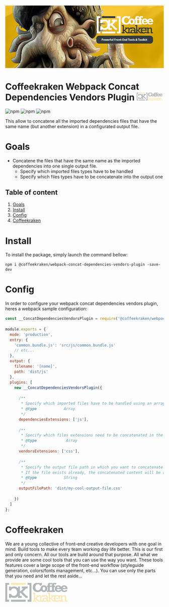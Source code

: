 ![Webkit](.resources/doc-header.jpg)

# Coffeekraken Webpack Concat Dependencies Vendors Plugin <img src=".resources/coffeekraken-logo.jpg" height="25px" />

![npm](https://img.shields.io/npm/l/@coffeekraken/webpack-concat-dependencies-vendors-plugin?style=flat-square)
![npm](https://img.shields.io/npm/v/@coffeekraken/webpack-concat-dependencies-vendors-plugin?style=flat-square)
![npm](https://img.shields.io/npm/dw/@coffeekraken/webpack-concat-dependencies-vendors-plugin?style=flat-square)

This allow to concatene all the imported dependencies files that have the same name (but another extension) in a configurated output file.

<a name="readme-goals"></a>

# Goals

- Concatene the files that have the same name as the imported dependencies into one single output file.
  - Specify which imported files types have to be handled
  - Specify which files types have to be concatenate into the output one

## Table of content

1. [Goals](#readme-goals)
2. [Install](#readme-install)
3. [Config](#readme-config)
4. [Coffeekraken](#readme-coffeekraken)

<a name="readme-install"></a>

# Install

To install the package, simply launch the command bellow:

```
npm i @coffeekraken/webpack-concat-dependencies-vendors-plugin -save-dev
```

<a name="readme-config"></a>
# Config

In order to configure your webpack concat dependencies vendors plugin, heres a webpack sample configuration:

```js
const __ConcatDependenciesVendorsPlugin = require('@coffeekraken/webpack-concat-dependencies-vendors-plugin');

module.exports = {
  mode: 'production',
  entry: {
    'common.bundle.js': 'src/js/common.bundle.js'
    // etc...
  },
  output: {
    filename: '[name]',
    path: 'dist/js'
  },
  plugins: [
    new __ConcatDependenciesVendorsPlugin({

      /**
       * Specify which imported files have to be handled using an array of extensions
       * @type            Array
       */
      dependenciesExtensions: ['js'],

      /**
       * Specify which files extensions need to be concatenated in the final single output one using an array of extensions
       * @type             Array
       */
      vendorsExtensions: ['css'],

      /**
       * Specify the output file path in which you want to concatenate the vendors ones
       * If the file exists already, the concatenated content will be added at the end
       * @type            String
       */
      outputFilePath: 'dist/my-cool-output-file.css'

    })
  ]
};
```

<a name="readme-coffeekraken"></a>

# Coffeekraken

We are a young collective of front-end creative developers with one goal in mind. Build tools to make every team working day life better. This is our first and only concern. All our tools are build around that purpose.
All what we provide are some cool tools that you can use the way you want. These tools features cover a large scope of the front-end workflow (styleguide generation, colors/fonts management, etc...). You can use only the parts that you need and let the rest aside...

[![Coffeekraken](.resources/coffeekraken-logo.jpg)](https://coffeekraken.io)

